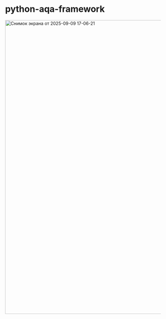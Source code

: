 # python-aqa-framework
<img width="1918" height="952" alt="Снимок экрана от 2025-09-09 17-06-21" src="https://github.com/user-attachments/assets/e744098a-4638-4c6f-9490-bd1abb2f8339" />
